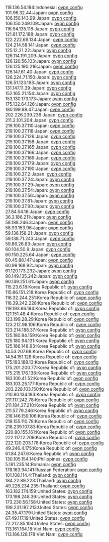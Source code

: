 118.136.54.184:Indonesia: [ovpn config](vpn/118_136_54_184.ovpn)  
101.96.32.44:Japan: [ovpn config](vpn/101_96_32_44.ovpn)  
106.150.143.99:Japan: [ovpn config](vpn/106_150_143_99.ovpn)  
106.150.249.109:Japan: [ovpn config](vpn/106_150_249_109.ovpn)  
116.94.135.118:Japan: [ovpn config](vpn/116_94_135_118.ovpn)  
121.81.172.188:Japan: [ovpn config](vpn/121_81_172_188.ovpn)  
122.222.69.134:Japan: [ovpn config](vpn/122_222_69_134.ovpn)  
124.214.58.141:Japan: [ovpn config](vpn/124_214_58_141.ovpn)  
125.12.21.22:Japan: [ovpn config](vpn/125_12_21_22.ovpn)  
126.114.191.209:Japan: [ovpn config](vpn/126_114_191_209.ovpn)  
126.120.56.103:Japan: [ovpn config](vpn/126_120_56_103.ovpn)  
126.125.190.216:Japan: [ovpn config](vpn/126_125_190_216.ovpn)  
126.147.61.40:Japan: [ovpn config](vpn/126_147_61_40.ovpn)  
126.224.71.150:Japan: [ovpn config](vpn/126_224_71_150.ovpn)  
126.51.123.193:Japan: [ovpn config](vpn/126_51_123_193.ovpn)  
131.147.11.39:Japan: [ovpn config](vpn/131_147_11_39.ovpn)  
152.165.21.154:Japan: [ovpn config](vpn/152_165_21_154.ovpn)  
153.130.173.173:Japan: [ovpn config](vpn/153_130_173_173.ovpn)  
175.132.64.126:Japan: [ovpn config](vpn/175_132_64_126.ovpn)  
180.199.98.47:Japan: [ovpn config](vpn/180_199_98_47.ovpn)  
202.226.239.236:Japan: [ovpn config](vpn/202_226_239_236.ovpn)  
211.2.101.204:Japan: [ovpn config](vpn/211_2_101_204.ovpn)  
219.100.37.110:Japan: [ovpn config](vpn/219_100_37_110.ovpn)  
219.100.37.118:Japan: [ovpn config](vpn/219_100_37_118.ovpn)  
219.100.37.126:Japan: [ovpn config](vpn/219_100_37_126.ovpn)  
219.100.37.158:Japan: [ovpn config](vpn/219_100_37_158.ovpn)  
219.100.37.165:Japan: [ovpn config](vpn/219_100_37_165.ovpn)  
219.100.37.166:Japan: [ovpn config](vpn/219_100_37_166.ovpn)  
219.100.37.169:Japan: [ovpn config](vpn/219_100_37_169.ovpn)  
219.100.37.179:Japan: [ovpn config](vpn/219_100_37_179.ovpn)  
219.100.37.190:Japan: [ovpn config](vpn/219_100_37_190.ovpn)  
219.100.37.2:Japan: [ovpn config](vpn/219_100_37_2.ovpn)  
219.100.37.24:Japan: [ovpn config](vpn/219_100_37_24.ovpn)  
219.100.37.29:Japan: [ovpn config](vpn/219_100_37_29.ovpn)  
219.100.37.54:Japan: [ovpn config](vpn/219_100_37_54.ovpn)  
219.100.37.56:Japan: [ovpn config](vpn/219_100_37_56.ovpn)  
219.100.37.81:Japan: [ovpn config](vpn/219_100_37_81.ovpn)  
219.100.37.90:Japan: [ovpn config](vpn/219_100_37_90.ovpn)  
27.84.54.16:Japan: [ovpn config](vpn/27_84_54_16.ovpn)  
36.3.186.211:Japan: [ovpn config](vpn/36_3_186_211.ovpn)  
58.188.246.3:Japan: [ovpn config](vpn/58_188_246_3.ovpn)  
58.93.153.96:Japan: [ovpn config](vpn/58_93_153_96.ovpn)  
59.136.158.21:Japan: [ovpn config](vpn/59_136_158_21.ovpn)  
59.138.71.243:Japan: [ovpn config](vpn/59_138_71_243.ovpn)  
59.86.26.83:Japan: [ovpn config](vpn/59_86_26_83.ovpn)  
60.104.50.9:Japan: [ovpn config](vpn/60_104_50_9.ovpn)  
60.150.225.64:Japan: [ovpn config](vpn/60_150_225_64.ovpn)  
60.45.88.147:Japan: [ovpn config](vpn/60_45_88_147.ovpn)  
60.99.168.92:Japan: [ovpn config](vpn/60_99_168_92.ovpn)  
61.120.173.232:Japan: [ovpn config](vpn/61_120_173_232.ovpn)  
90.149.135.242:Japan: [ovpn config](vpn/90_149_135_242.ovpn)  
90.149.251.61:Japan: [ovpn config](vpn/90_149_251_61.ovpn)  
115.23.6.18:Korea Republic of: [ovpn config](vpn/115_23_6_18.ovpn)  
115.86.151.218:Korea Republic of: [ovpn config](vpn/115_86_151_218.ovpn)  
116.32.244.251:Korea Republic of: [ovpn config](vpn/116_32_244_251.ovpn)  
116.39.242.228:Korea Republic of: [ovpn config](vpn/116_39_242_228.ovpn)  
119.193.86.194:Korea Republic of: [ovpn config](vpn/119_193_86_194.ovpn)  
121.151.48.4:Korea Republic of: [ovpn config](vpn/121_151_48_4.ovpn)  
123.199.28.29:Korea Republic of: [ovpn config](vpn/123_199_28_29.ovpn)  
123.212.98.106:Korea Republic of: [ovpn config](vpn/123_212_98_106.ovpn)  
123.214.188.37:Korea Republic of: [ovpn config](vpn/123_214_188_37.ovpn)  
125.180.84.159:Korea Republic of: [ovpn config](vpn/125_180_84_159.ovpn)  
125.180.94.131:Korea Republic of: [ovpn config](vpn/125_180_94_131.ovpn)  
125.186.148.93:Korea Republic of: [ovpn config](vpn/125_186_148_93.ovpn)  
14.53.207.68:Korea Republic of: [ovpn config](vpn/14_53_207_68.ovpn)  
14.54.151.128:Korea Republic of: [ovpn config](vpn/14_54_151_128.ovpn)  
175.193.188.13:Korea Republic of: [ovpn config](vpn/175_193_188_13.ovpn)  
175.201.200.77:Korea Republic of: [ovpn config](vpn/175_201_200_77.ovpn)  
175.215.176.138:Korea Republic of: [ovpn config](vpn/175_215_176_138.ovpn)  
183.100.41.52:Korea Republic of: [ovpn config](vpn/183_100_41_52.ovpn)  
183.103.25.177:Korea Republic of: [ovpn config](vpn/183_103_25_177.ovpn)  
203.228.103.150:Korea Republic of: [ovpn config](vpn/203_228_103_150.ovpn)  
210.90.134.183:Korea Republic of: [ovpn config](vpn/210_90_134_183.ovpn)  
211.117.242.78:Korea Republic of: [ovpn config](vpn/211_117_242_78.ovpn)  
211.184.37.210:Korea Republic of: [ovpn config](vpn/211_184_37_210.ovpn)  
211.57.79.246:Korea Republic of: [ovpn config](vpn/211_57_79_246.ovpn)  
218.146.159.106:Korea Republic of: [ovpn config](vpn/218_146_159_106.ovpn)  
218.155.110.78:Korea Republic of: [ovpn config](vpn/218_155_110_78.ovpn)  
218.239.107.83:Korea Republic of: [ovpn config](vpn/218_239_107_83.ovpn)  
220.80.155.161:Korea Republic of: [ovpn config](vpn/220_80_155_161.ovpn)  
222.117.12.209:Korea Republic of: [ovpn config](vpn/222_117_12_209.ovpn)  
222.120.203.178:Korea Republic of: [ovpn config](vpn/222_120_203_178.ovpn)  
49.246.4.175:Korea Republic of: [ovpn config](vpn/49_246_4_175.ovpn)  
61.84.247.6:Korea Republic of: [ovpn config](vpn/61_84_247_6.ovpn)  
130.105.154.140:Philippines: [ovpn config](vpn/130_105_154_140.ovpn)  
5.181.235.14:Romania: [ovpn config](vpn/5_181_235_14.ovpn)  
178.163.94.141:Russian Federation: [ovpn config](vpn/178_163_94_141.ovpn)  
101.108.114.4:Thailand: [ovpn config](vpn/101_108_114_4.ovpn)  
184.22.89.223:Thailand: [ovpn config](vpn/184_22_89_223.ovpn)  
49.228.234.235:Thailand: [ovpn config](vpn/49_228_234_235.ovpn)  
163.182.174.159:United States: [ovpn config](vpn/163_182_174_159.ovpn)  
173.198.248.39:United States: [ovpn config](vpn/173_198_248_39.ovpn)  
173.230.56.158:United States: [ovpn config](vpn/173_230_56_158.ovpn)  
199.231.187.213:United States: [ovpn config](vpn/199_231_187_213.ovpn)  
24.35.47.179:United States: [ovpn config](vpn/24_35_47_179.ovpn)  
67.49.117.19:United States: [ovpn config](vpn/67_49_117_19.ovpn)  
72.212.85.104:United States: [ovpn config](vpn/72_212_85_104.ovpn)  
113.161.164.18:Viet Nam: [ovpn config](vpn/113_161_164_18.ovpn)  
113.166.128.178:Viet Nam: [ovpn config](vpn/113_166_128_178.ovpn)  
